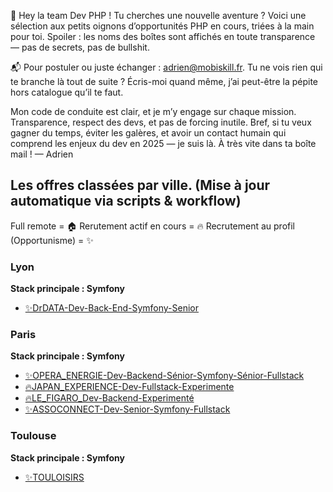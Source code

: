 🎯 Hey la team Dev PHP !
Tu cherches une nouvelle aventure ? Voici une sélection aux petits oignons d’opportunités PHP en cours, triées à la main pour toi.
Spoiler : les noms des boîtes sont affichés en toute transparence — pas de secrets, pas de bullshit.


📬 Pour postuler ou juste échanger : adrien@mobiskill.fr.
Tu ne vois rien qui te branche là tout de suite ? Écris-moi quand même, j’ai peut-être la pépite hors catalogue qu’il te faut.


Mon code de conduite est clair, et je m’y engage sur chaque mission. Transparence, respect des devs, et pas de forcing inutile.
 Bref, si tu veux gagner du temps, éviter les galères, et avoir un contact humain qui comprend les enjeux du dev en 2025 — je suis là.
À très vite dans ta boîte mail !
— Adrien


<!-- START:OFFRES_VILLE_STACK -->
## Les offres classées par ville. (Mise à jour automatique via scripts & workflow)

Full remote = 🏠
Rerutement actif en cours = 🔥
Recrutement au profil (Opportunisme) = ✨

### Lyon
**Stack principale : Symfony**
- [✨DrDATA-Dev-Back-End-Symfony-Senior](✨DrDATA-Dev-Back-End-Symfony-Senior.md)



### Paris
**Stack principale : Symfony**
- [✨OPERA_ENERGIE-Dev-Backend-Sénior-Symfony-Sénior-Fullstack](✨OPERA_ENERGIE-Dev-Backend-Sénior-Symfony-Sénior-Fullstack.md)
- [🔥JAPAN_EXPERIENCE-Dev-Fullstack-Experimente](🔥JAPAN_EXPERIENCE-Dev-Fullstack-Experimente.md)
- [🔥LE_FIGARO_Dev-Backend-Experimenté](🔥LE_FIGARO_Dev-Backend-Experimenté.md)
- [✨ASSOCONNECT-Dev-Senior-Symfony-Fullstack](✨ASSOCONNECT-Dev-Senior-Symfony-Fullstack.md)



### Toulouse
**Stack principale : Symfony**
- [✨TOULOISIRS](✨TOULOISIRS.md)


<!-- END:OFFRES_VILLE_STACK -->
